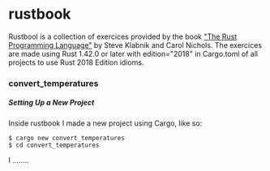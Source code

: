 # rustbook
Rustbool is a collection of exercices provided by the book ["The Rust Programming Language"](https://doc.rust-lang.org/book/title-page.html) by Steve Klabnik and Carol Nichols.
The exercices are made using Rust 1.42.0 or later with edition="2018" in Cargo.toml of all projects to use Rust 2018 Edition idioms. 

### convert_temperatures

##### Setting Up a New Project
Inside rustbook I made a new project using Cargo, like so:

```
$ cargo new convert_temperatures
$ cd convert_temperatures
```

I ........
